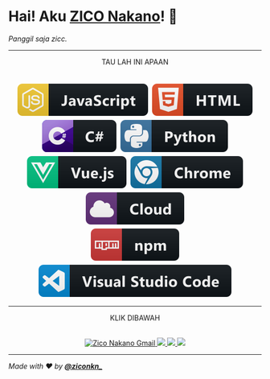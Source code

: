 # Hai! Aku **[ZICO Nakano](https://instagram.com/ziconkn_)**! 👋

_Panggil saja zicc._

---

  <p align="center">
TAU LAH INI APAAN
  </p>
  
  <p align="center">
    <br/>
  <img src="https://raw.githubusercontent.com/8bithemant/8bithemant/master/svg/dev/languages/js.svg" alt="js" style="vertical-align:top; margin:4px"><img src="https://raw.githubusercontent.com/8bithemant/8bithemant/master/svg/dev/languages/html.svg" alt="Twitter" style="vertical-align:top; margin:4px">  <img src="https://raw.githubusercontent.com/8bithemant/8bithemant/master/svg/dev/languages/csharp.svg" alt="csharp" style="vertical-align:top; margin:4px"><img src="https://raw.githubusercontent.com/8bithemant/8bithemant/master/svg/dev/languages/python.svg" alt="python" style="vertical-align:top; margin:4px"><br /><img src="https://raw.githubusercontent.com/8bithemant/8bithemant/master/svg/dev/frameworks/vue.svg" alt="vue" style="vertical-align:top; margin:4px"><img src="https://raw.githubusercontent.com/8bithemant/8bithemant/master/svg/dev/misc/chrome.svg" alt="chrome" style="vertical-align:top; margin:4px"><img src="https://raw.githubusercontent.com/8bithemant/8bithemant/master/svg/dev/misc/cloud.svg" alt="cloud" style="vertical-align:top; margin:4px"><br /><img src="https://raw.githubusercontent.com/8bithemant/8bithemant/master/svg/dev/services/npm.svg" alt="npm" style="vertical-align:top; margin:4px"><img src="https://raw.githubusercontent.com/8bithemant/8bithemant/master/svg/dev/tools/visualstudio_code.svg" alt="vscode" style="vertical-align:top; margin:4px">
  </p>
  
---

  <p align="center">
KLIK DIBAWAH
  </p>
  
  <p align="center">
    <br>
      <a href="mailto:ziconakano00@gmail.com">
        <img src="https://img.shields.io/badge/-Gmail-EA4335?style=for-the-badge&logo=Gmail&logoColor=white"
            alt="Zico Nakano Gmail">
      </a>
      <a href="https://instagram.com/ziconkn_">
        <img src="https://img.shields.io/badge/-INSTAGRAM-8a3ab9?style=for-the-badge&logo=Instagram&logoColor=white">
      </a>
      <a href="https://youtube.com/ziconakano">
        <img src="https://img.shields.io/youtube/channel/subscribers/UC42YUW6mHp4MhVtu5tDJF9g?label=YOUTUBE&style=for-the-badge">
      </a>
      <a href="https://discord.gg/GJQYKR9YVV">
        <img src="https://img.shields.io/discord/824320012944408616?label=Discord&color=5865F2&style=for-the-badge">
      </a>
  
---

_Made with ❤️ by **[@ziconkn_](https://instagram.com/ziconkn_)**_
